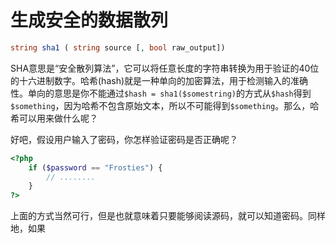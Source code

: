 # 生成安全的数据散列

```php
string sha1 ( string source [, bool raw_output])
```

SHA意思是“安全散列算法”，它可以将任意长度的字符串转换为用于验证的40位的十六进制数字。哈希(hash)就是一种单向的加密算法，用于检测输入的准确性。单向的意思是你不能通过`$hash = sha1($somestring)`的方式从`$hash`得到`$something`，因为哈希不包含原始文本，所以不可能得到`$something`。那么，哈希可以用来做什么呢？

好吧，假设用户输入了密码，你怎样验证密码是否正确呢？

```php
<?php
    if ($password == "Frosties") {
        // ........
    }
?>
```

上面的方式当然可行，但是也就意味着只要能够阅读源码，就可以知道密码。同样地，如果
